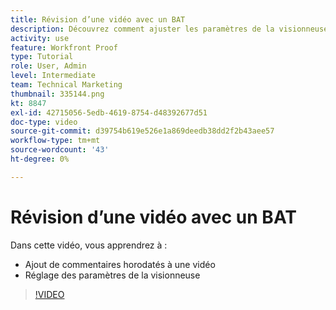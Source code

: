 ```yaml
---
title: Révision d’une vidéo avec un BAT
description: Découvrez comment ajuster les paramètres de la visionneuse et ajouter des commentaires horodatés à une vidéo à l’aide du correctif dans [!DNL  Workfront].
activity: use
feature: Workfront Proof
type: Tutorial
role: User, Admin
level: Intermediate
team: Technical Marketing
thumbnail: 335144.png
kt: 8847
exl-id: 42715056-5edb-4619-8754-d48392677d51
doc-type: video
source-git-commit: d39754b619e526e1a869deedb38dd2f2b43aee57
workflow-type: tm+mt
source-wordcount: '43'
ht-degree: 0%

---
```


# Révision d’une vidéo avec un BAT

Dans cette vidéo, vous apprendrez à :

* Ajout de commentaires horodatés à une vidéo
* Réglage des paramètres de la visionneuse

>[!VIDEO](https://video.tv.adobe.com/v/335144/?quality=12)

<!--
## Learn more
* Review a video proof
-->
